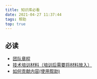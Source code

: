 ```yaml
---
title: 知识库必看
date: 2021-04-27 11:37:44
tags: 帮助
top: true
---
```

## 必读

- [团队章程](/datahub/team/)
- [技术培训材料（培训后需要将材料放入）](/datahub/share/)
- [如何贡献内容(使用帮助)](/datahub/help/)
